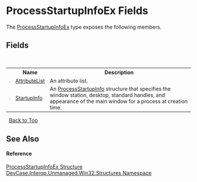 # ProcessStartupInfoEx Fields
 

The <a href="T_DevCase_Interop_Unmanaged_Win32_Structures_ProcessStartupInfoEx">ProcessStartupInfoEx</a> type exposes the following members.


## Fields
&nbsp;<table><tr><th></th><th>Name</th><th>Description</th></tr><tr><td>![Public field](media/pubfield.gif "Public field")</td><td><a href="F_DevCase_Interop_Unmanaged_Win32_Structures_ProcessStartupInfoEx_AttributeList">AttributeList</a></td><td>
An attribute list.</td></tr><tr><td>![Public field](media/pubfield.gif "Public field")</td><td><a href="F_DevCase_Interop_Unmanaged_Win32_Structures_ProcessStartupInfoEx_StartupInfo">StartupInfo</a></td><td>
An <a href="T_DevCase_Interop_Unmanaged_Win32_Structures_ProcessStartupInfo">ProcessStartupInfo</a> structure that specifies the window station, desktop, standard handles, and appearance of the main window for a process at creation time.</td></tr></table>&nbsp;
<a href="#processstartupinfoex-fields">Back to Top</a>

## See Also


#### Reference
<a href="T_DevCase_Interop_Unmanaged_Win32_Structures_ProcessStartupInfoEx">ProcessStartupInfoEx Structure</a><br /><a href="N_DevCase_Interop_Unmanaged_Win32_Structures">DevCase.Interop.Unmanaged.Win32.Structures Namespace</a><br />